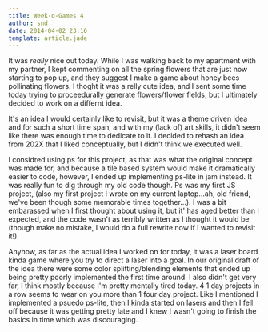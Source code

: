 ```yaml
---
title: Week-o-Games 4
author: snd
date: 2014-04-02 23:16
template: article.jade
---
```

It was *really* nice out today. While I was walking back to my apartment with my partner, I kept commenting on all the spring flowers that are just now starting to pop up, and they suggest I make a game about honey bees pollinating flowers. I thoght it was a relly cute idea, and I sent some time today trying to proceedurally generate flowers/flower fields, but I ultimately decided to work on a differnt idea.

It's an idea I would certainly like to revisit, but it was a theme driven idea and for such a short time span, and with my (lack of) art skills, it didn't seem like there was enough time to dedicate to it. I decided to rehash an idea from 202X that I liked conceptually, but I didn't think we executed well.

I considred using ps for this project, as that was what the original concept was made for, and because a tile based system would make it dramatically easier to code, however, I ended up implementing ps-lite in jam instead. It was really fun to dig through my old code though. Ps was my first JS project, (also my first project I wrote on my current laptop...ah, old friend, we've been though some memorable times together...). I was a bit embarassed when I first thought about using it, but it' has aged better than I expected, and the code wasn't as terribly written as I thought it would be (though make no mistake, I would do a full rewrite now if I wanted to revisit it!).

Anyhow, as far as the actual idea I worked on for today, it was a laser board kinda game where you try to direct a laser into a goal. In our original draft of the idea there were some color splitting/blending elements that ended up being pretty poorly implemented the first time around. I also didn't get very far, I think mostly because I'm pretty mentally tired today. 4  1 day projects in a row seems to wear on you more than 1 four day project. Like I mentioned I implemented a psuedo ps-lite, then I kinda started on lasers and then I fell off because it was getting pretty late and I knew I wasn't going to finish the basics in time which was discouraging.